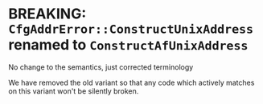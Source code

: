 # BREAKING: `CfgAddrError::ConstructUnixAddress` renamed to `ConstructAfUnixAddress`

No change to the semantics, just corrected terminology

We have removed the old variant so that any code which actively matches
on this variant won't be silently broken.

